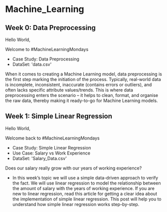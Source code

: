 # Machine_Learning

## Week 0: Data Preprocessing

Hello World, 

Welcome to #MachineLearningMondays 
* Case Study: Data Preprocessing
* DataSet: 'data.csv'

When it comes to creating a Machine Learning model, data preprocessing is the first step marking the initiation of the process. Typically, real-world data is incomplete, inconsistent, inaccurate (contains errors or outliers), and often lacks specific attribute values/trends. This is where data preprocessing enters the scenario – it helps to clean, format, and organise the raw data, thereby making it ready-to-go for Machine Learning models.  

## Week 1: Simple Linear Regression

Hello World, 

Welcome back to #MachineLearningMondays 
* Case Study: Simple Linear Regression 
* Use Case: Salary vs Work Experience 
* DataSet: 'Salary_Data.csv'

Does our salary really grow with our years of working experience? 
* In this week’s topic we will use a simple data-driven approach to verify the fact. We will use linear regression to model the relationship between the amount of salary with the years of working experience. If you are new to linear regression, read this article for getting a clear idea about the implementation of simple linear regression. This post will help you to understand how simple linear regression works step-by-step.

